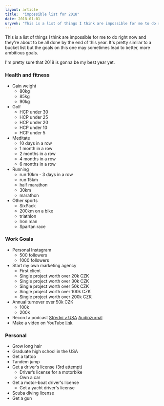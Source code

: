 ```yaml
---
layout: article
title:  "impossible list for 2018"
date: 2018-01-01
uryvek: "This is a list of things I think are impossible for me to do right now and they’re about to be all done by the end of this year. It’s pretty similar to…"
---
```


This is a list of things I think are impossible for me to do right now and they're about to be all done by the end of this year. It's pretty similar to a bucket list but the goals on this one may sometimes lead to better, more ambitious goals.

I'm pretty sure that 2018 is gonna be my best year yet.


<h3>Health and fitness</h3>

* Gain weight
    * <span class="skrt">80kg</span>
    * <span class="skrt">85kg</span>
    * 90kg
* Golf
    * HCP under 30
    * HCP under 25
    * HCP under 20
    * HCP under 10
    * HCP under 5
* Meditate
    * <span class="skrt">10 days in a row</span>
    * <span class="skrt">1 month in a row</span>
    * <span class="skrt">2 months in a row</span>
    * 4 months in a row
    * 6 months in a row
* Running
    * <span class="skrt">run 10km - 3 days in a row</span>
    * <span class="skrt">run 15km</span>
    * <span class="skrt">half marathon</span>
    * 30km
    * marathon
* Other sports
    * <span class="skrt">SixPack</span>
    * 200km on a bike
    * triathlon
    * Iron man
    * Spartan race

<h3>Work Goals</h3>

* Personal Instagram
    * <span class="skrt">500 followers</span>
    * 1000 followers
* <span class="skrt">Start my own marketing agency</span>
    * <span class="skrt">First client</span>
    * <span class="skrt">Single project worth over 20k CZK</span>
    * <span class="skrt">Single project worth over 30k CZK</span>
    * Single project worth over 50k CZK
    * Single project worth over 100k CZK
    * Single project worth over 200k CZK
* <span class="skrt">Annual turnover over 50k CZK</span>
    * 100k
    * 200k
* <span class="skrt">Record a podcast</span> <a href="https://itunes.apple.com/us/podcast/středn%C3%AD-v-usa/id1375353560?mt=2">Střední v USA</a> <a href="https://itunes.apple.com/us/podcast/audio%C5%BEurn%C3%A1l/id1384048755?mt=2">Audiožurnál</a>
* <span class="skrt">Make a video on YouTube</span> <a href="https://www.youtube.com/channel/UCPPueu99TV68iAeEAbunYdA">link</a>

<h3>Personal</h3>

* <span class="skrt">Grow long hair</span>
* <span class="skrt">Graduate high school in the USA</span>
* <span class="skrt">Get a tattoo</span>
* <span class="skrt">Tandem jump</span>
* <span class="skrt">Get a driver’s license (3rd attempt)</span>
    * <span class="skrt">Driver’s license for a motorbike</span>
    * <span class="skrt">Own a car</span>
* Get a motor-boat driver's license
    * Get a yacht driver's license
* Scuba diving license
* Get a gun
